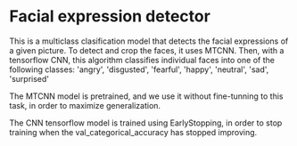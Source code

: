 # Facial expression detector
This is a multiclass clasification model that detects the facial expressions of a given picture. 
To detect and crop the faces, it uses MTCNN. Then, with a tensorflow CNN, this algorithm classifies individual faces into one of the following classes:
 'angry', 'disgusted', 'fearful', 'happy', 'neutral', 'sad', 'surprised'

The MTCNN model is pretrained, and we use it without fine-tunning to this task, in order to maximize generalization.

The CNN tensorflow model is trained using EarlyStopping, in order to stop training when the val_categorical_accuracy has stopped improving.


